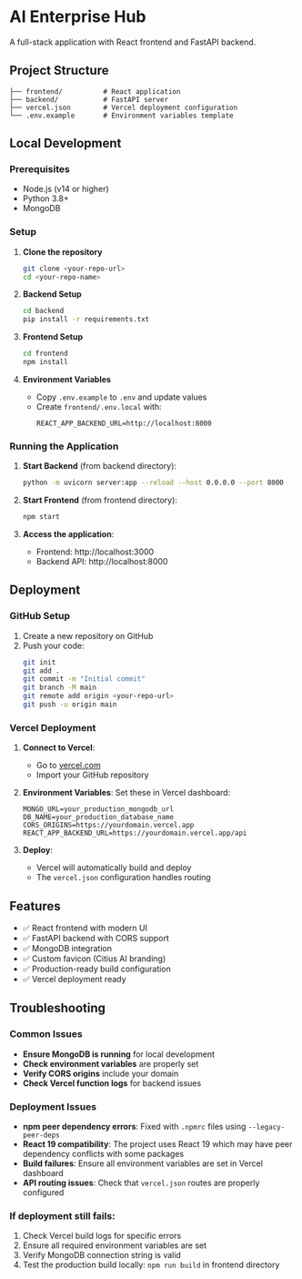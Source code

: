 # AI Enterprise Hub

A full-stack application with React frontend and FastAPI backend.

## Project Structure

```
├── frontend/          # React application
├── backend/           # FastAPI server
├── vercel.json        # Vercel deployment configuration
└── .env.example       # Environment variables template
```

## Local Development

### Prerequisites

- Node.js (v14 or higher)
- Python 3.8+
- MongoDB

### Setup

1. **Clone the repository**
   ```bash
   git clone <your-repo-url>
   cd <your-repo-name>
   ```

2. **Backend Setup**
   ```bash
   cd backend
   pip install -r requirements.txt
   ```

3. **Frontend Setup**
   ```bash
   cd frontend
   npm install
   ```

4. **Environment Variables**
   - Copy `.env.example` to `.env` and update values
   - Create `frontend/.env.local` with:
     ```
     REACT_APP_BACKEND_URL=http://localhost:8000
     ```

### Running the Application

1. **Start Backend** (from backend directory):
   ```bash
   python -m uvicorn server:app --reload --host 0.0.0.0 --port 8000
   ```

2. **Start Frontend** (from frontend directory):
   ```bash
   npm start
   ```

3. **Access the application**:
   - Frontend: http://localhost:3000
   - Backend API: http://localhost:8000

## Deployment

### GitHub Setup

1. Create a new repository on GitHub
2. Push your code:
   ```bash
   git init
   git add .
   git commit -m "Initial commit"
   git branch -M main
   git remote add origin <your-repo-url>
   git push -u origin main
   ```

### Vercel Deployment

1. **Connect to Vercel**:
   - Go to [vercel.com](https://vercel.com)
   - Import your GitHub repository

2. **Environment Variables**:
   Set these in Vercel dashboard:
   ```
   MONGO_URL=your_production_mongodb_url
   DB_NAME=your_production_database_name
   CORS_ORIGINS=https://yourdomain.vercel.app
   REACT_APP_BACKEND_URL=https://yourdomain.vercel.app/api
   ```

3. **Deploy**:
   - Vercel will automatically build and deploy
   - The `vercel.json` configuration handles routing

## Features

- ✅ React frontend with modern UI
- ✅ FastAPI backend with CORS support
- ✅ MongoDB integration
- ✅ Custom favicon (Citius AI branding)
- ✅ Production-ready build configuration
- ✅ Vercel deployment ready

## Troubleshooting

### Common Issues

- **Ensure MongoDB is running** for local development
- **Check environment variables** are properly set
- **Verify CORS origins** include your domain
- **Check Vercel function logs** for backend issues

### Deployment Issues

- **npm peer dependency errors**: Fixed with `.npmrc` files using `--legacy-peer-deps`
- **React 19 compatibility**: The project uses React 19 which may have peer dependency conflicts with some packages
- **Build failures**: Ensure all environment variables are set in Vercel dashboard
- **API routing issues**: Check that `vercel.json` routes are properly configured

### If deployment still fails:

1. Check Vercel build logs for specific errors
2. Ensure all required environment variables are set
3. Verify MongoDB connection string is valid
4. Test the production build locally: `npm run build` in frontend directory